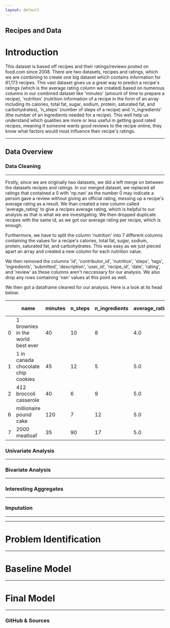 ```yaml
---
layout: default
---
```

## Recipes and Data

# Introduction
This dataset is based off recipes and their ratings/reviews posted on food.com since 2008. There are two datasets, recipes and ratings, which we are combining to create one big dataset which contains information for 81,173 recipes. This vast dataset gives us a great way to predict a recipe's ratings (which is the average rating column we created) based on numerous columns in our combined dataset like 'minutes' (amount of time to prepare a recipe), 'nutrition' (nutrition information of a recipe in the form of an array including its calories, total fat, sugar, sodium, protein, saturated fat, and carbohydrates), 'n_steps' (number of steps of a recipe) and 'n_ingredients' (the number of an ingredients needed for a recipe). This well help us understand which qualities are more or less useful in getting good rated recipes, meaning if someone wants good reviews to the recipe online, they know what factors would most influence their recipe's ratings. 

---

## Data Overview

### Data Cleaning
---
Firstly, since we are originally two datasets, we did a left merge on between the datasets recipes and ratings. In our merged dataset, we replaced all ratings that contained a 0 with 'np.nan' as the number 0 may indicate a person gave a review without giving an official rating, messing up a recipe's average rating as a result. We than created a new column called 'average_rating' to give a recipes average rating, which is helpful to our analysis as that is what we are investigating. We then dropped duplicate recipes with the same id, as we got our average rating per recipe, which is enough. 

Furthermore, we have to split the column 'nutrition' into 7 different columns containing the values for a recipe's calories, total fat, sugar, sodium, protein, saturated fat, and carbohydrates. This was easy as we just pieced apart an array and created a new column for each nutrition value. 

We then removed the columns 'id', 'contributor_id', 'nutrition', 'steps', 'tags', 'ingredients', 'submitted', 'description', 'user_id', 'recipe_id', 'date', 'rating', and 'review' as these columns aren't neccessary for our analysis. We also drop any rows containing 'nan' values at this point as well.

We then got a dataframe cleaned for our analysis. Here is a look at its head below:

| | name  | minutes | n_steps | n_ingredients | average_rating | calories | total fat | sugar | sodium | protein | saturated fat | carbohydrates |
|-------|-------|---------|---------|----------------|----------------|----------|------------|--------|--------|---------|----------------|----------------|
| 0     | 1 brownies in the world best ever | 40 | 10 | 8 | 4.0 | 138.4 | 10.0| 50.0 | 3.0 | 3.0 | 19.0 | 6.0 |
| 1     | 1 in canada chocolate chip cookies | 45| 12 | 5 | 5.0 | 595.1 | 46.0 | 211.0 | 22.0 | 13.0 | 51.0  | 26.0 |
| 2     | 412 broccoli casserole  | 40 | 6 | 9  | 5.0  | 194.8  | 20.0| 6.0 | 32.0  | 22.0 | 36.0 | 3.0 |
| 6     | millionaire pound cake  | 120 | 7 | 12 | 5.0 | 878.3 | 63.0 | 13.0 | 326.0 | 20.0 | 123.0 | 39.0 |
| 7     | 2000 meatloaf | 35 | 90 | 17 | 5.0 | 267.0 | 12.0 | 30.0 | 12.0 | 29.0 | 48.0 | 2.0 |


### Univariate Analysis
---

### Bivariate Analysis
---

### Interesting Aggregates
---

### Imputation
---

---

# Problem Identification

---

# Baseline Model

---

# Final Model

---

### GitHub & Sources
